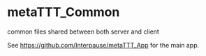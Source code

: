 # metaTTT_Common
common files shared between both server and client

See <https://github.com/Interpause/metaTTT_App> for the main app.
